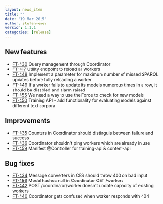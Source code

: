 ```yaml
---
layout: news_item
title: ""
date: "19 Mar 2015"
author: stefan-enev
version: 1.1.1
categories: [release]
---
```


## New features

* [FT-430](https://jira.ontotext.com/browse/FT-430) Query management through Coordinator
* [FT-417](https://jira.ontotext.com/browse/FT-417) Utility endpoint to reload all workers
* [FT-448](https://jira.ontotext.com/browse/FT-448) Implement a parameter for maximum number of missed SPARQL updates before fully reloading a worker
* [FT-449](https://jira.ontotext.com/browse/FT-449) If a worker fails to update its models numerous times in a row, it should be disabled and alarm raised
* [FT-455](https://jira.ontotext.com/browse/FT-455) We need a way to use the Force to check for new models
* [FT-450](https://jira.ontotext.com/browse/FT-450) Training API - add functionality for evaluating models against different text corpora

## Improvements

* [FT-435](https://jira.ontotext.com/browse/FT-435) Counters in Coordinator should distinguis between failure and success
* [FT-436](https://jira.ontotext.com/browse/FT-436) Coordinator shouldn't ping workers which are already in use
* [FT-459](https://jira.ontotext.com/browse/FT-459) Manifest @Controller for training-api & content-api


## Bug fixes

* [FT-434](https://jira.ontotext.com/browse/FT-434) Message converters in CES should throw 400 on bad input
* [FT-456](https://jira.ontotext.com/browse/FT-456) Model hashes null in Coordinator GET /workers
* [FT-442](https://jira.ontotext.com/browse/FT-442) POST /coordinator/worker doesn't update capacity of existing workers
* [FT-440](https://jira.ontotext.com/browse/FT-440) Coordinator gets confused when worker responds with 404
